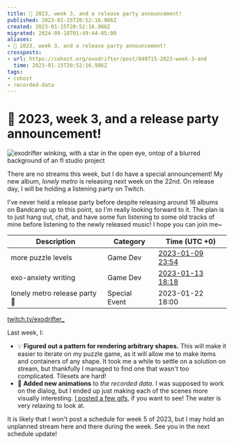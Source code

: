 ```yaml
---
title: 📅 2023, week 3, and a release party announcement!
published: 2023-01-15T20:52:16.986Z
created: 2023-01-15T20:52:16.986Z
migrated: 2024-09-18T01:49:44-05:00
aliases:
- 📅 2023, week 3, and a release party announcement!
crossposts:
- url: https://cohost.org/exodrifter/post/849715-2023-week-3-and
  time: 2023-01-15T20:52:16.986Z
tags:
- cohost
- recorded-data
---
```


# 📅 2023, week 3, and a release party announcement!

![exodrifter winking, with a star in the open eye, ontop of a blurred background of an fl studio project](20230115205216-wink.png)

There are no streams this week, but I do have a special announcement! My new album, _lonely metro_ is releasing next week on the 22nd. On release day, I will be holding a listening party on Twitch.

I've never held a release party before despite releasing around 16 albums on Bandcamp up to this point, so I'm really looking forward to it. The plan is to just hang out, chat, and have some fun listening to some old tracks of mine before listening to the newly released music! I hope you can join me~

|Description|Category|Time (UTC +0)|
|---|---|---|
|more puzzle levels|Game Dev|[2023-01-09 23:54](https://vods.exodrifter.space/2023/01/09/2354)|
|exo-anxiety writing|Game Dev|[2023-01-13 18:18](https://vods.exodrifter.space/2023/01/13/1818)|
|lonely metro release party 🎵|Special Event|2023-01-22 18:00|

[twitch.tv/exodrifter_](https://twitch.tv/exodrifter_)

Last week, I:

- 💡 **Figured out a pattern for rendering arbitrary shapes.** This will make it easier to iterate on my puzzle game, as it will allow me to make items and containers of any shape. It took me a while to settle on a solution on stream, but thankfully I managed to find one that wasn't too complicated. Tilesets are hard!
- 🌊 **Added new animations** to _the recorded data_. I was supposed to work on the dialog, but I ended up just making each of the scenes more visually interesting. [I posted a few gifs](20230114044402.md), if you want to see! The water is very relaxing to look at.

It is likely that I won't post a schedule for week 5 of 2023, but I may hold an unplanned stream here and there during the week. See you in the next schedule update!

